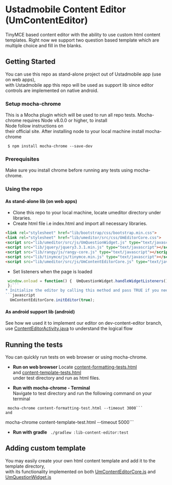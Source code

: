 
# Ustadmobile Content Editor (UmContentEditor)  
  
TinyMCE based content editor with the ability to use custom html content templates.  Right now we support two question based template which are multiple choice and fill in the blanks.  
## Getting Started  
You can use this repo as stand-alone project out of Ustadmobile app (use on web apps),   
with Ustadmobile app this repo will be used as support lib since editor controls are implemented on native android.   
  
### Setup mocha-chrome  
This is a Mocha plugin which will be used to run all repo tests. Mocha-chrome requires Node v8.0.0 or higher, to install   
Node follow instructions on  
 their official site. After installing node to your local machine install mocha-chrome  
```  
 $ npm install mocha-chrome --save-dev
 ```  
 
### Prerequisites  
Make sure you install chrome before running any tests using mocha-chrome.  
  
### Using the repo  
#### As stand-alone lib (on web apps)  
* Clone this repo to your local machine, locate umeditor directory under libraries.   
* Create html file i.e index.html and import all necessary libraries.  
  
``` html  
<link rel="stylesheet" href="lib/bootstrap/css/bootstrap.min.css">  
<link rel="stylesheet" href="lib/umeditor/src/css/UmEditorCore.css">  
<script src="lib/umeditor/src/js/UmQuestionWidget.js" type="text/javascript"></script>  
<script src="lib/jquery/jquery3.3.1.min.js" type="text/javascript"></script>  
<script src="lib/rangy/js/rangy-core.js" type="text/javascript"></script>  
<script src="lib/tinymce/js/tinymce.min.js" type="text/javascript"></script>  
<script src="lib/umeditor/src/js/UmContentEditorCore.js" type="text/javascript"></script>  
```  
* Set listeners when the page is loaded  
```javascript  
 window.onload = function() {  UmQuestionWidget.handleWidgetListeners();  
 };```  
* Initialize the editor by calling this method and pass TRUE if you need default tinymce toolbar to be shown..  
```javascript  
  UmContentEditorCore.initEditor(true);  
```  
  
#### As android support lib (android)  
See how we used it to implement our editor on dev-content-editor branch, use [ContentEditorActivity.java](../app-android/src/main/java/com/ustadmobile/port/android/view/ContentEditorActivity.java) to understand the logical flow  
  
## Running the tests  
  
You can quickly run tests on web browser or using mocha-chrome.  
* **Run on web browser**
Locate [content-formatting-tests.html](test/content-formatting-tests.html)   
and [content-template-tests.html](test/content-template-tests.html)   
under test directory and run as html files.  
  
*  **Run with mocha-chrome - Terminal**  
Navigate to test directory and run the following command on your terminal
```  
 mocha-chrome content-formatting-test.html --timeout 3000```  
and   
```  
 mocha-chrome content-template-test.html --timeout 5000```  
  
*  **Run with gradle**
 ``` ./gradlew :lib-content-editor:test```  
  
## Adding custom template  
You may easily create your own html content template and add it to the template directory,   
with its functionality implemented on both  [UmContentEditorCore.js](lib/umeditor/src/js/UmContentEditorCore.js)  and  [UmQuestionWidget.js](lib/umeditor/src/js/UmQuestionWidget.js)
